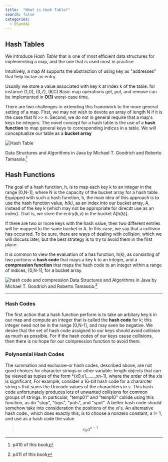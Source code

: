 ```yaml
---
title:  "What is Hash Table?"
search: false
categories: 
  - DSandAL
---
```


## Hash Tables

We introduce *Hash Table* that is one of most efficient data structures for implementing a map, and the one that is used most in practice.

Intuitively, a map *M* supports the abstraction of using key as "addresses" that help loctae an entry.  

Usually we store a value associated with key k at index k of the table. for instance (1,D), (3,Z), (6,C)
Basic map operations get, put, and remove can be implemented in **O(1)** worst-case time.

There are two challenges in extending this framework to the more general setting of a map. First, we may not wish to devote an array of length N if it is the case that N >> n. Second, we do not in general require that a map's keys be integers. The novel concept for a hash table is the use of a **hash function** to map general keys to corresponding indices in a table.
We will conceptualize our table as a **bucket array**

![Hash Table]({{site.url}}{{site.baseurl}}/assets/images/bucket_array.png)

Data Structures and Algorithms in Java by Michael T. Goodrich and Roberto Tamassia.[^resource]
[^resource]: p410 of this book

## Hash Functions

The goal of a hash function, h, is to map each key k to an integer in the range [0,N-1], where N is the capacity of the bucket array for a hash table. Equipped with such a hash function, h, the main idea of this approach is to use the hash function value, *h(k)*, as an index into our bucket array, A, instead of the key k (which may not be appropriate for direcdt use as an index). That is, we store the entry(k,v) in the bucket A[h(k)].

If there are two or more keys with the hash value, then two different entries will be mapped to the same bucket in A. In this case, we say that a collision has occurred. To be sure, there are ways of dealing with collision, which we will discuss later, but the best strategy is to try to avoid them in the first place.

It is common to view the evaluation of a has function, h(k), as consisting of two portions-a 
 **hash code** that maps a key k to an integer, and a **compression function** that maps the hash code to an integer within a range of indices, [0,N-1], for a bucket array. 

 ![hash code and compression]({{site.url}}{{site.baseurl}}/assets/images/hash_code_n_compression.png)
 Data Structures and Algorithms in Java by Michael T. Goodrich and Roberto Tamassia.[^resource2]
[^resource2]: p411 of this book

***

### Hash Codes

The first action that a hash function perform is to take an arbitary key k in our map and compute an integer that is called the **hash code** for k; this integer need not be in the range [0,N-1], and may even be negative. We desire that the set of hash code assigned to our keys should avoid collision as much as possible. For if the hash codes of our keys cause collisions, then there is no hope for our compression function to avoid them.

### Polynomial Hash Codes

The summation and exclusive-or hash codes, described above, are not good choices for character strings or other variable-length objects that can be viewed as tuples of the form *(x0,x1,......,xn-1), where the order of the *xi*s is significant, For example, consider a 16-bit hash code for a chararcter string s that sums the Unicode values of the charachters in *s*. This hash code unfortunately produces lots of unwanted collisions for common groups of strings. In particular, "temp01" and "temp10" collide using this function, as do "stop", "tops", "pots", and "spot". A better hash code should somehow take into consideration the positions of the xi's. An altemative hash code., which does exactly this, is to choose a nonzero constant, a != 1, and use as a hash code the value
> $$ x_0a^{n-1}$$